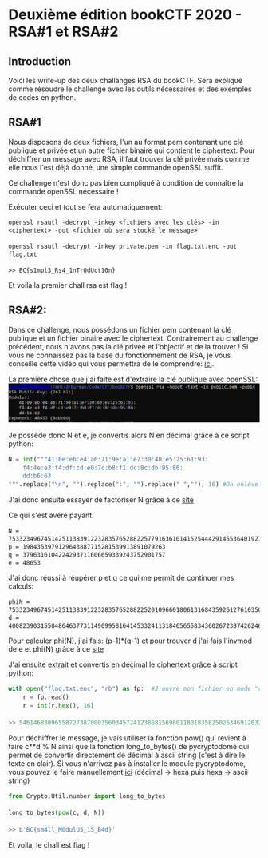 # Deuxième édition bookCTF 2020 - RSA#1 et RSA#2

## Introduction
Voici les write-up des deux challanges RSA du bookCTF. Sera expliqué comme résoudre le challenge avec les outils nécessaires et des exemples de codes en python.

## RSA#1
Nous disposons de deux fichiers, l'un au format pem contenant une clé publique et privée et un autre fichier binaire qui contient le ciphertext.
Pour déchiffrer un message avec RSA, il faut trouver la clé privée mais comme elle nous l'est déjà donné, une simple commande openSSL suffit.

Ce challenge n'est donc pas bien compliqué à condition de connaître la commande openSSL nécessaire !

Exécuter ceci et tout se fera automatiquement:
```
openssl rsautl -decrypt -inkey <fichiers avec les clés> -in <ciphertext> -out <fichier où sera stocké le message>

openssl rsautl -decrypt -inkey private.pem -in flag.txt.enc -out flag.txt

>> BC{s1mpl3_Rs4_1nTr0dUct10n}

```

Et voilà la premier chall rsa est flag ! 



## RSA#2:
Dans ce challenge, nous possédons un fichier pem contenant la clé publique et un fichier binaire avec le ciphertext.
Contrairement au challenge précédent, nous n'avons pas la clé privée et l'objectif et de la trouver ! 
Si vous ne connaissez pas la base du fonctionnement de RSA, je vous conseille cette vidéo qui vous permettra de le comprendre: [ici](https://youtu.be/MuNyEoU5tSo?t=209).

La première chose que j'ai faite est d'extraire la clé publique avec openSSL:
![alt text](https://github.com/Bl4omArchie/Write-Up/blob/main/crypto/images/rsa%232.PNG)

Je possède donc N et e, je convertis alors N en décimal grâce à ce script python:

```py
N = int("""41:0e:eb:e4:a6:71:9e:a1:e7:30:40:e5:25:61:93:
    f4:4e:e3:f4:df:cd:e0:7c:b8:f1:dc:8c:db:95:86:
    dd:b6:63
""".replace("\n", "").replace(":", "").replace(" ",""), 16) #On enlève les retours à la ligne et les doubles points en rapprochant les charactères
```

J'ai donc ensuite essayer de factoriser N grâce à ce [site](http://factordb.com/)

Ce qui s'est avéré payant: 
```
N = 7533234967451425113839122328357652882257791636101415254442914553640192738965091
p = 1984353979129643887715281539913891079263
q = 3796316104224293711606659339243752901757 
e = 48653
```

J'ai donc réussi à réupérer p et q ce qui me permit de continuer mes calculs:
```
phiN = 7533234967451425113839122328357652882252010966018061316843592612761035094984072
d = 4008239031558486463773114909958164145332411318465655834360267238742624617266205
```

Pour calculer phi(N), j'ai fais: (p-1)*(q-1) et pour trouver d j'ai fais l'invmod de e et phi(N) grâce à ce [site](https://www.dcode.fr/inverse-modulaire)

J'ai ensuite extrait et convertis en décimal le ciphertext grâce à script python:
``` py
with open("flag.txt.enc", "rb") as fp:  #J'ouvre mon fichier en mode "rb" qui permet d'ouvrir les fichiers binaires et j'y écris récupère le contenu
    r = fp.read()
    r = int(r.hex(), 16)     

>> 5461468309655872738700035603457241238681569801180183582502634691203218427997766
```

Pour déchiffrer le message, je vais utiliser la fonction pow() qui revient à faire c**d % N ainsi que la fonction long_to_bytes() de pycryptodome qui permet de convertir directement de décimal à ascii string (c'est à dire le texte en clair). Si vous n'arrivez pas à installer le module pycryptodome, vous pouvez le faire manuellement [ici](
https://coding.tools/) (décimal -> hexa puis hexa -> ascii string)
```py
from Crypto.Util.number import long_to_bytes

long_to_bytes(pow(c, d, N))

>> b'BC{sm4ll_M0dulU5_15_B4d}'
```

Et voilà, le chall est flag !


